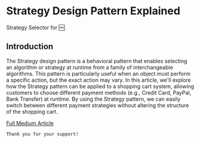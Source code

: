 # Strategy Design Pattern Explained

Strategy Selector for 🆓

## Introduction

The Strategy design pattern is a behavioral pattern that enables selecting an algorithm or strategy at runtime from a family of interchangeable algorithms. This pattern is particularly useful when an object must perform a specific action, but the exact action may vary. In this article, we'll explore how the Strategy pattern can be applied to a shopping cart system, allowing customers to choose different payment methods (e.g., Credit Card, PayPal, Bank Transfer) at runtime. By using the Strategy pattern, we can easily switch between different payment strategies without altering the structure of the shopping cart.

[Full Medium Article](https://medium.com/@fedcal)

```
Thank you for your support!
```
